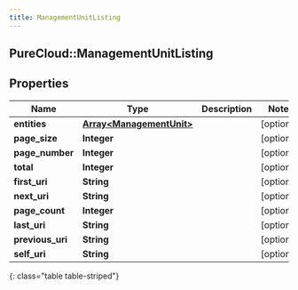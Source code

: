 ```yaml
---
title: ManagementUnitListing
---
```

## PureCloud::ManagementUnitListing

## Properties

|Name | Type | Description | Notes|
|------------ | ------------- | ------------- | -------------|
| **entities** | [**Array&lt;ManagementUnit&gt;**](ManagementUnit.html) |  | [optional] |
| **page_size** | **Integer** |  | [optional] |
| **page_number** | **Integer** |  | [optional] |
| **total** | **Integer** |  | [optional] |
| **first_uri** | **String** |  | [optional] |
| **next_uri** | **String** |  | [optional] |
| **page_count** | **Integer** |  | [optional] |
| **last_uri** | **String** |  | [optional] |
| **previous_uri** | **String** |  | [optional] |
| **self_uri** | **String** |  | [optional] |
{: class="table table-striped"}


